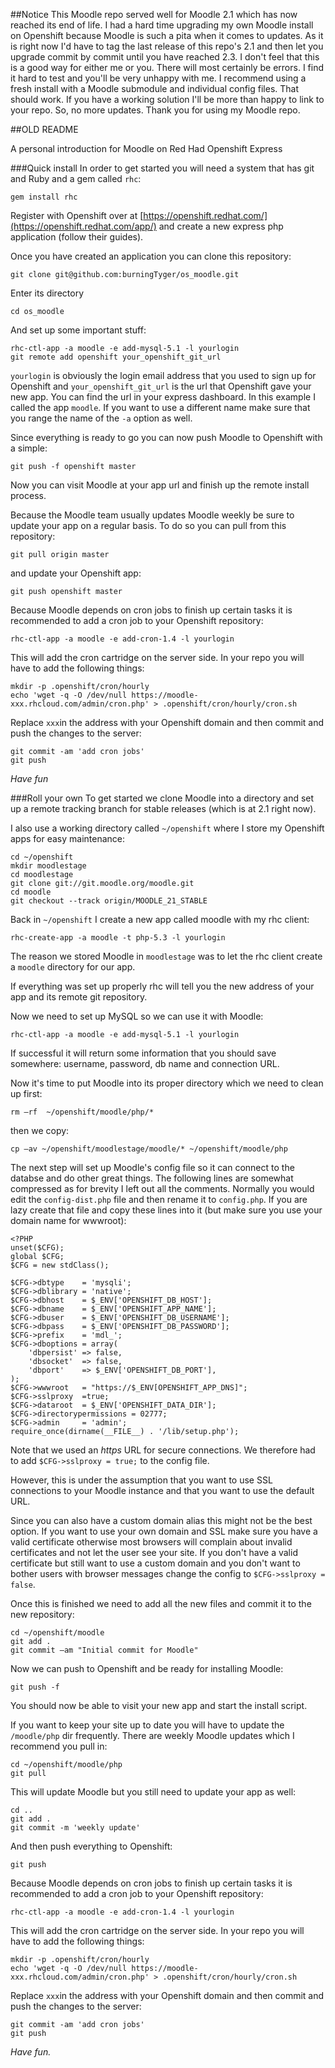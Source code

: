 ##Notice
This Moodle repo served well for Moodle 2.1 which has now reached its end of life. I had a hard time upgrading my own Moodle install on Openshift because Moodle is such a pita when it comes to updates. As it is right now I'd have to tag the last release of this repo's 2.1 and then let you upgrade commit by commit until you have reached 2.3. I don't feel that this is a good way for either me or you. There will most certainly be errors. I find it hard to test and you'll be very unhappy with me. I recommend using a fresh install with a Moodle submodule and individual config files. That should work. If you have a working solution I'll be more than happy to link to your repo. So, no more updates. Thank you for using my Moodle repo.

##OLD README

A personal introduction for Moodle on Red Had Openshift Express

###Quick install
In order to get started you will need a system that has git and Ruby and a gem called `rhc`:

    gem install rhc

Register with Openshift over at [https://openshift.redhat.com/](https://openshift.redhat.com/app/) and create a new express php application (follow their guides).

Once you have created an application you can clone this repository:

    git clone git@github.com:burningTyger/os_moodle.git

Enter its directory
    
    cd os_moodle

And set up some important stuff:

    rhc-ctl-app -a moodle -e add-mysql-5.1 -l yourlogin
    git remote add openshift your_openshift_git_url

`yourlogin` is obviously the login email address that you used to sign up for Openshift and `your_openshift_git_url` is the url that Openshift gave your new app. You can find the url in your express dashboard. In this example I called the app `moodle`. If you want to use a different name make sure that you range the name of the `-a` option as well.

Since everything is ready to go you can now push Moodle to Openshift with a simple:

    git push -f openshift master

Now you can visit Moodle at your app url and finish up the remote install process.

Because the Moodle team usually updates Moodle weekly be sure to update your app on a regular basis. To do so you can pull from this repository:

    git pull origin master

and update your Openshift app:

    git push openshift master
    
Because Moodle depends on cron jobs to finish up certain tasks it is recommended to add a cron job to your Openshift repository:

    rhc-ctl-app -a moodle -e add-cron-1.4 -l yourlogin
    
This will add the cron cartridge on the server side. In your repo you will have to add the following things:

    mkdir -p .openshift/cron/hourly
    echo 'wget -q -O /dev/null https://moodle-xxx.rhcloud.com/admin/cron.php' > .openshift/cron/hourly/cron.sh
    
Replace `xxx`in the address with your Openshift domain and then commit and push the changes to the server:

    git commit -am 'add cron jobs'
    git push
    

*Have fun*

###Roll your own
To get started we clone Moodle into a directory and set up a remote tracking branch for stable releases (which is at 2.1 right now).

I also use a working directory called `~/openshift` where I store my Openshift apps for easy maintenance:
	
	cd ~/openshift
	mkdir moodlestage
	cd moodlestage
    git clone git://git.moodle.org/moodle.git
	cd moodle
	git checkout --track origin/MOODLE_21_STABLE

Back in `~/openshift` I create a new app called moodle with my rhc client:

	rhc-create-app -a moodle -t php-5.3 -l yourlogin

The reason we stored Moodle in `moodlestage` was to let the rhc client create a `moodle` directory for our app.

If everything was set up properly rhc will tell you the new address of your app and its remote git repository.

Now we need to set up MySQL so we can use it with Moodle:

	rhc-ctl-app -a moodle -e add-mysql-5.1 -l yourlogin

If successful it will return some information that you should save somewhere: username, password, db name and connection URL.

Now it's time to put Moodle into its proper directory which we need to clean up first:

	rm –rf  ~/openshift/moodle/php/*
	
then we copy:
	
	cp –av ~/openshift/moodlestage/moodle/* ~/openshift/moodle/php

The next step will set up Moodle's config file so it can connect to the databse and do other great things. The following lines are somewhat compressed as for brevity I left out all the comments. Normally you would edit the `config-dist.php` file and then rename it to `config.php`. If you are lazy create that file and copy these lines into it (but make sure you use your domain name for wwwroot):

	<?PHP
	unset($CFG);
	global $CFG;
	$CFG = new stdClass();
	
	$CFG->dbtype    = 'mysqli';
	$CFG->dblibrary = 'native';
	$CFG->dbhost    = $_ENV['OPENSHIFT_DB_HOST'];
	$CFG->dbname    = $_ENV['OPENSHIFT_APP_NAME'];
	$CFG->dbuser    = $_ENV['OPENSHIFT_DB_USERNAME'];
	$CFG->dbpass    = $_ENV['OPENSHIFT_DB_PASSWORD'];
	$CFG->prefix    = 'mdl_';
	$CFG->dboptions = array(
	    'dbpersist' => false,
	    'dbsocket'  => false,
	    'dbport'    => $_ENV['OPENSHIFT_DB_PORT'],
	);
    $CFG->wwwroot   = "https://$_ENV[OPENSHIFT_APP_DNS]";
    $CFG->sslproxy  =true;	
    $CFG->dataroot  = $_ENV['OPENSHIFT_DATA_DIR'];
	$CFG->directorypermissions = 02777;
	$CFG->admin     = 'admin';
	require_once(dirname(__FILE__) . '/lib/setup.php');

Note that we used an *https* URL for secure connections. We therefore had to add `$CFG->sslproxy = true;` to the config file.

However, this is under the assumption that you want to use SSL connections to your Moodle instance and that you want to use the default URL.

Since you can also have a custom domain alias this might not be the best option. If you want to use your own domain and SSL make sure you have a valid certificate otherwise most browsers will complain about invalid certificates and not let the user see your site. If you don't have a valid certificate but still want to use a custom domain and you don't want to bother users with browser messages change the config to `$CFG->sslproxy = false`.

Once this is finished we need to add all the new files and commit it to the new repository:

	cd ~/openshift/moodle
	git add .
	git commit –am "Initial commit for Moodle"

Now we can push to Openshift and be ready for installing Moodle:

	git push -f

You should now be able to visit your new app and start the install script.

If you want to keep your site up to date you will have to update the `/moodle/php` dir frequently. There are weekly Moodle updates which I recommend you pull in:

    cd ~/openshift/moodle/php
    git pull
    
This will update Moodle but you still need to update your app as well:

    cd ..
    git add .
    git commit -m 'weekly update'

And then push everything to Openshift:

    git push
    
Because Moodle depends on cron jobs to finish up certain tasks it is recommended to add a cron job to your Openshift repository:

    rhc-ctl-app -a moodle -e add-cron-1.4 -l yourlogin
    
This will add the cron cartridge on the server side. In your repo you will have to add the following things:

    mkdir -p .openshift/cron/hourly
    echo 'wget -q -O /dev/null https://moodle-xxx.rhcloud.com/admin/cron.php' > .openshift/cron/hourly/cron.sh
    
Replace `xxx`in the address with your Openshift domain and then commit and push the changes to the server:

    git commit -am 'add cron jobs'
    git push

*Have fun.*
